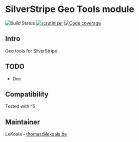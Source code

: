 # SilverStripe Geo Tools module

![Build Status](https://github.com/lekoala/silverstripe-geotools/actions/workflows/ci.yml/badge.svg)
[![scrutinizer](https://scrutinizer-ci.com/g/lekoala/silverstripe-geotools/badges/quality-score.png?b=master)](https://scrutinizer-ci.com/g/lekoala/silverstripe-geotools/)
[![Code coverage](https://codecov.io/gh/lekoala/silverstripe-geotools/branch/master/graph/badge.svg)](https://codecov.io/gh/lekoala/silverstripe-geotools)

## Intro

Geo tools for SilverStripe

## TODO

-   Doc

## Compatibility

Tested with ^5

## Maintainer

LeKoala - thomas@lekoala.be
